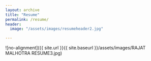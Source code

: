 ```yaml
---
layout: archive
title: "Resume"
permalink: /resume/
header:
  image: "/assets/images/resumeheader2.jpg"

---
```



![no-alignment]({{ site.url }}{{ site.baseurl }}/assets/images/RAJAT MALHOTRA RESUME3.jpg)
